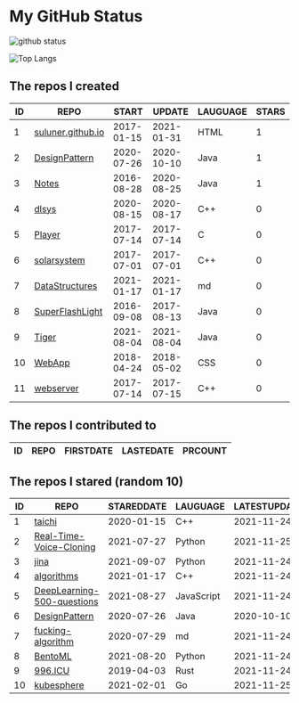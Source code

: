# My GitHub Status

<img src="https://github-readme-stats-1.yihong0618.vercel.app/api?username=ThaddeusJiang&show_icons=true&&&hide_title=true&count_private=true" alt="github status" />

![Top Langs](https://github-readme-stats-1.yihong0618.vercel.app/api/top-langs/?username=ThaddeusJiang&layout=compact)

<!--START_SECTION:my_github-->
## The repos I created
| ID |                               REPO                                |   START    |   UPDATE   | LAUGUAGE | STARS |
|----|-------------------------------------------------------------------|------------|------------|----------|-------|
|  1 | [suluner.github.io](https://github.com/suluner/suluner.github.io) | 2017-01-15 | 2021-01-31 | HTML     |     1 |
|  2 | [DesignPattern](https://github.com/suluner/DesignPattern)         | 2020-07-26 | 2020-10-10 | Java     |     1 |
|  3 | [Notes](https://github.com/suluner/Notes)                         | 2016-08-28 | 2020-08-25 | Java     |     1 |
|  4 | [dlsys](https://github.com/suluner/dlsys)                         | 2020-08-15 | 2020-08-17 | C++      |     0 |
|  5 | [Player](https://github.com/suluner/Player)                       | 2017-07-14 | 2017-07-14 | C        |     0 |
|  6 | [solarsystem](https://github.com/suluner/solarsystem)             | 2017-07-01 | 2017-07-01 | C++      |     0 |
|  7 | [DataStructures](https://github.com/suluner/DataStructures)       | 2021-01-17 | 2021-01-17 | md       |     0 |
|  8 | [SuperFlashLight](https://github.com/suluner/SuperFlashLight)     | 2016-09-08 | 2017-08-13 | Java     |     0 |
|  9 | [Tiger](https://github.com/suluner/Tiger)                         | 2021-08-04 | 2021-08-04 | Java     |     0 |
| 10 | [WebApp](https://github.com/suluner/WebApp)                       | 2018-04-24 | 2018-05-02 | CSS      |     0 |
| 11 | [webserver](https://github.com/suluner/webserver)                 | 2017-07-14 | 2017-07-15 | C++      |     0 |

## The repos I contributed to
| ID | REPO | FIRSTDATE | LASTEDATE | PRCOUNT |
|----|------|-----------|-----------|---------|

## The repos I stared (random 10)
| ID |                                         REPO                                         | STAREDDATE |  LAUGUAGE  | LATESTUPDATE |
|----|--------------------------------------------------------------------------------------|------------|------------|--------------|
|  1 | [taichi](https://github.com/taichi-dev/taichi)                                       | 2020-01-15 | C++        | 2021-11-24   |
|  2 | [Real-Time-Voice-Cloning](https://github.com/CorentinJ/Real-Time-Voice-Cloning)      | 2021-07-27 | Python     | 2021-11-25   |
|  3 | [jina](https://github.com/jina-ai/jina)                                              | 2021-09-07 | Python     | 2021-11-24   |
|  4 | [algorithms](https://github.com/xtaci/algorithms)                                    | 2021-01-17 | C++        | 2021-11-24   |
|  5 | [DeepLearning-500-questions](https://github.com/scutan90/DeepLearning-500-questions) | 2021-08-27 | JavaScript | 2021-11-24   |
|  6 | [DesignPattern](https://github.com/suluner/DesignPattern)                            | 2020-07-26 | Java       | 2020-10-10   |
|  7 | [fucking-algorithm](https://github.com/labuladong/fucking-algorithm)                 | 2020-07-29 | md         | 2021-11-24   |
|  8 | [BentoML](https://github.com/bentoml/BentoML)                                        | 2021-08-20 | Python     | 2021-11-24   |
|  9 | [996.ICU](https://github.com/996icu/996.ICU)                                         | 2019-04-03 | Rust       | 2021-11-24   |
| 10 | [kubesphere](https://github.com/kubesphere/kubesphere)                               | 2021-02-01 | Go         | 2021-11-25   |

<!--END_SECTION:my_github-->